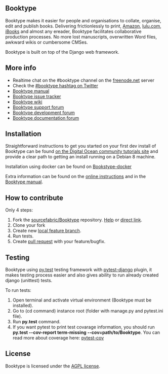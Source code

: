 Booktype
--------

Booktype makes it easier for people and organisations to collate, organise,
edit and publish books. Delivering frictionlessly to print,
[Amazon](https://amazon.com), [lulu.com](https://www.lulu.com/),
[iBooks](https://www.apple.com/ibooks/) and almost any ereader, Booktype
facilitates collaborative production processes. No more lost manuscripts,
overwritten Word files, awkward wikis or cumbersome CMSes.

Booktype is built on top of the Django web framework.


More info
---------

- Realtime chat on the #booktype channel on the [freenode.net](https://freenode.net/) server
- Check the [#booktype hashtag on Twitter](https://twitter.com/search?q=%23booktype.)      
- [Booktype manual](https://sourcefabric.booktype.pro/booktype-23-for-authors-and-publishers/)
- [Booktype issue tracker](https://dev.sourcefabric.org/browse/BK)
- [Booktype wiki](https://wiki.sourcefabric.org/display/Booktype/Booktype)
- [Booktype support forum](https://forum.sourcefabric.org/categories/booktype-support)
- [Booktype development forum](https://forum.sourcefabric.org/categories/booktype-development)
- [Booktype documentation forum](https://forum.sourcefabric.org/categories/booktype-documentation)


Installation
------------

Straightforward instructions to get you started on your first dev install of
Booktype can be found [on the Digital Ocean community tutorials site](https://www.digitalocean.com/community/tutorials/how-to-publish-real-books-with-booktype-on-debian-8)
and provide a clear path to getting an install running on a Debian 8 machine.

Installation using docker can be found on 
[Bookstype-docker](https://github.com/booktype/booktype-docker)

Extra information can be found on the [online instructions](https://sourcefabric.booktype.pro/booktype-23-for-authors-and-publishers/before-you-install/) and in the [Booktype manual](https://sourcefabric.booktype.pro/booktype-23-for-authors-and-publishers/).


How to contribute
-----------------

Only 4 steps:

1. Fork the [sourcefabric/Booktype](https://github.com/booktype/Booktype/) repository.
   [Help](https://help.github.com/articles/fork-a-repo) or [direct link](https://github.com/booktype/Booktype/fork).
2. Clone your fork
3. Create new [local feature branch](https://help.github.com/articles/creating-and-deleting-branches-within-your-repository/).
4. Run tests.
5. Create [pull request](https://help.github.com/articles/creating-a-pull-request) with your feature/bugfix.


Testing
-----------------

Booktype using [py.test](https://docs.pytest.org/en/latest/) testing framework with [pytest-django](https://pytest-django.readthedocs.io/en/latest/) plugin, it makes testing process easier and also gives ability to run already created django (unittest) tests.

To run tests:
1. Open terminal and activate virtual environment (Booktype must be installed).
2. Go to (cd command) instance root (folder with manage.py and pytest.ini file).
3. Run **py.test** command. 
4. If you want pytest to print test covarage information, you should run **py.test --cov-report term-missing --cov=path/to/Booktype**. 
You can read more about coverage here: [pytest-cov](https://pypi.python.org/pypi/pytest-cov)



License
-------

Booktype is licensed under the [AGPL license](LICENSE.txt).
